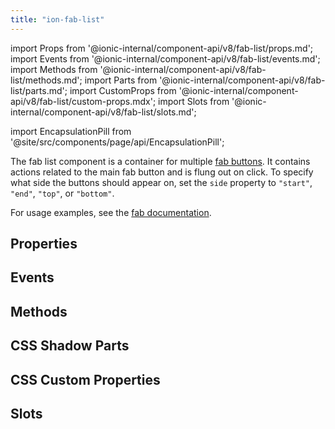 ```yaml
---
title: "ion-fab-list"
---
```


import Props from '@ionic-internal/component-api/v8/fab-list/props.md';
import Events from '@ionic-internal/component-api/v8/fab-list/events.md';
import Methods from '@ionic-internal/component-api/v8/fab-list/methods.md';
import Parts from '@ionic-internal/component-api/v8/fab-list/parts.md';
import CustomProps from '@ionic-internal/component-api/v8/fab-list/custom-props.mdx';
import Slots from '@ionic-internal/component-api/v8/fab-list/slots.md';

import EncapsulationPill from '@site/src/components/page/api/EncapsulationPill';

<EncapsulationPill type="shadow" />

The fab list component is a container for multiple [fab buttons](./fab-button). It contains actions related to the main fab button and is flung out on click. To specify what side the buttons should appear on, set the `side` property to `"start"`, `"end"`, `"top"`, or `"bottom"`.

For usage examples, see the [fab documentation](./fab).

## Properties

<Props />

## Events

<Events />

## Methods

<Methods />

## CSS Shadow Parts

<Parts />

## CSS Custom Properties

<CustomProps />

## Slots

<Slots />
